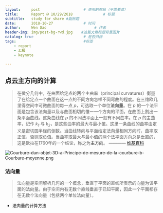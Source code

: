 ```yaml
---
layout:     post                    # 使用的布局（不需要改）
title:      Report @ 10/29/2018              # 标题 
subtitle:   study for share #副标题
date:       2018-10-27              # 时间
author:     Wen Dao                      # 作者
header-img: img/post-bg-rwd.jpg    #这篇文章标题背景图片
catalog: true                       # 是否归档
tags:                               #标签
    - report
    - 汇报
    - keynote
    
---
```

## 点云主方向的计算
> 在微分几何中，在曲面给定点的两个主曲率（principal curvatures）衡量了在给定点一个曲面在这一点的不同方向怎样不同弯曲的程度。在三维欧几里得空间中可微曲面的每一点 *p*，可选取一个单位**法向量**。在 *p* 的一个法平面是包含该法向量以及与曲面相切的惟一一个方向的平面，在曲面上割出一条平面曲线。这条曲线在 *p* 的不同法平面上一般有不同曲率。在 *p* 的主曲率，记作 *k<sub>1</sub>* 与 *k<sub>2</sub>*，是这些曲率的最大与最小值。这里一条曲线的曲率由定义是密切圆半径的倒数。当曲线转向与平面给定法向量相同方向时，曲率取正值，否则取负值。当曲率取最大与最小值的两个法平面方向总是垂直的，这是欧拉在1760年的一个结论，称之为**主方向**。  ———— [维基百科](https://zh.wikipedia.org/wiki/%E4%B8%BB%E6%9B%B2%E7%8E%87)

![Courbure-dun-objet-3D-a-Principe-de-mesure-de-la-courbure-b-Courbure-moyenne.png](https://i.loli.net/2018/10/27/5bd3d05b9a26c.png)  

### 法向量
>法向量是空间解析几何的一个概念，垂直于平面的直线所表示的向量为该平面的法向量。由于空间内有无数个直线垂直于已知平面，因此一个平面都存在无数个法向量（包括两个单位法向量）。  

- 法向量的计算方法


